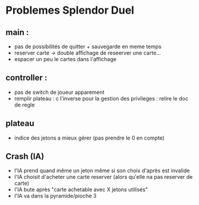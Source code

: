 # Problemes Splendor Duel


## main :
* pas de possibilités de quitter + sauvegarde en meme temps
* reserver carte -> double affichage de reseerver une carte...
* espacer un peu le cartes dans l'affichage

## controller :
* pas de switch de joueur apparement
* remplir plateau : c l'inverse pour la gestion des privileges : relire le doc de regle

## plateau
* indice des jetons a mieux gérer (pas prendre le 0 en compte)

## Crash (IA)
* l'IA prend quand même un jeton même si son choix d'après est invalide
* l'IA choisit d'acheter une carte reserver (alors qu'elle na pas reserver de carte)
* l'IA bute après "carte achetable avec X jetons utilisés"
* l'IA va dans la pyramide/pioche 3

